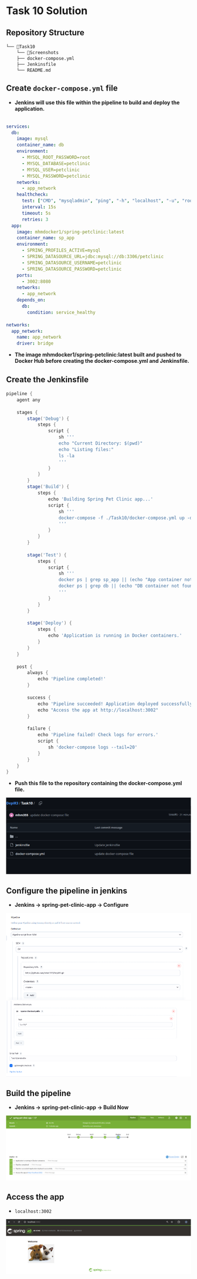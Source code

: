 # Task 10 Solution

## Repository Structure 

```
└── 📁Task10
    └── 📁Screenshots
    ├── docker-compose.yml
    ├── Jenkinsfile
    └── README.md
```


## Create `docker-compose.yml` file

* __Jenkins will use this file within the pipeline to build and deploy the application.__

```yaml

services:
  db:
    image: mysql
    container_name: db
    environment:
      - MYSQL_ROOT_PASSWORD=root
      - MYSQL_DATABASE=petclinic
      - MYSQL_USER=petclinic
      - MYSQL_PASSWORD=petclinic
    networks:
      - app_network
    healthcheck:
      test: ["CMD", "mysqladmin", "ping", "-h", "localhost", "-u", "root", "-p$$MYSQL_ROOT_PASSWORD"]
      interval: 15s
      timeout: 5s
      retries: 3
  app:
    image: mhmdocker1/spring-petclinic:latest
    container_name: sp_app
    environment:
      - SPRING_PROFILES_ACTIVE=mysql
      - SPRING_DATASOURCE_URL=jdbc:mysql://db:3306/petclinic
      - SPRING_DATASOURCE_USERNAME=petclinic
      - SPRING_DATASOURCE_PASSWORD=petclinic
    ports:
      - 3002:8080
    networks:
      - app_network
    depends_on:
      db:  
        condition: service_healthy
           
networks:
  app_network:
    name: app_network
    driver: bridge

```

* __The image mhmdocker1/spring-petclinic:latest built and pushed to Docker Hub before creating the docker-compose.yml and Jenkinsfile.__

## Create the Jenkinsfile

```groovy
pipeline {
    agent any
    
    stages {
        stage('Debug') {
            steps {
                script {
                    sh '''
                    echo "Current Directory: $(pwd)"
                    echo "Listing files:"
                    ls -la
                    '''
                }
            }
        }
        stage('Build') {
            steps {
                echo 'Building Spring Pet Clinic app...'
                script {
                    sh '''
                    docker-compose -f ./Task10/docker-compose.yml up -d
                    '''
                }
            }
        }
        
        stage('Test') {
            steps {
                script {
                    sh '''
                    docker ps | grep sp_app || (echo "App container not found" && exit 1)
                    docker ps | grep db || (echo "DB container not found" && exit 1)
                    '''
                }
            }
        }
        
        stage('Deploy') {
            steps {
                echo 'Application is running in Docker containers.'
            }
        }
    }
    
    post {
        always {
            echo 'Pipeline completed!'
        }
        
        success {
            echo 'Pipeline succeeded! Application deployed successfully.'
            echo "Access the app at http://localhost:3002"
        }
        
        failure {
            echo 'Pipeline failed! Check logs for errors.'
            script {
                sh 'docker-compose logs --tail=20'
            }
        }
    }
}
```

* __Push this file to the repository containing the docker-compose.yml file.__

![repo](./Screenshots/image%20copy%204.png)

## Configure the pipeline in jenkins

* __Jenkins → spring-pet-clinic-app → Configure__

![1](./Screenshots/image%20copy%202.png)
![2](./Screenshots/image%20copy%203.png)


## Build the pipeline 

* __Jenkins → spring-pet-clinic-app → Build Now__

![3](./Screenshots/image.png)

## Access the app

* `localhost:3002`

![4](./Screenshots/image%20copy.png)

